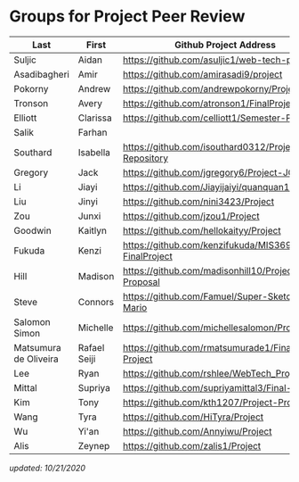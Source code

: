 # Groups for Project Peer Review
| Last                  | First        | Github Project Address                              | Group |
| --------------------- | ------------ | --------------------------------------------------- | ----- |
| Suljic                | Aidan        | https://github.com/asuljic1/web-tech-project        | 4     |
| Asadibagheri          | Amir         | https://github.com/amirasadi9/project               | 3     |
| Pokorny               | Andrew       | https://github.com/andrewpokorny/Project            | 5     |
| Tronson               | Avery        | https://github.com/atronson1/FinalProject           | 1     |
| Elliott               | Clarissa     | https://github.com/celliott1/Semester-Project       | 4     |
| Salik                 | Farhan       |                                                     | 3     |
| Southard              | Isabella     | https://github.com/isouthard0312/Project-Repository | 3     |
| Gregory               | Jack         | https://github.com/jgregory6/Project-JG             | 1     |
| Li                    | Jiayi        | https://github.com/Jiayijaiyi/quanquan1122.com      | 2     |
| Liu                   | Jinyi        | https://github.com/nini3423/Project                 | 4     |
| Zou                   | Junxi        | https://github.com/jzou1/Project                    | 6     |
| Goodwin               | Kaitlyn      | https://github.com/hellokaityy/Project              | 4     |
| Fukuda                | Kenzi        | https://github.com/kenzifukuda/MIS3690-FinalProject | 5     |
| Hill                  | Madison      | https://github.com/madisonhill10/Project-Proposal   | 5     |
| Steve                 | Connors      | https://github.com/Famuel/Super-Sketchy-Mario       | 1     |
| Salomon Simon         | Michelle     | https://github.com/michellesalomon/Project          | 1     |
| Matsumura de Oliveira | Rafael Seiji | https://github.com/rmatsumurade1/Final-Project      | 2     |
| Lee                   | Ryan         | https://github.com/rshlee/WebTech_Project           | 5     |
| Mittal                | Supriya      | https://github.com/supriyamittal3/Final-Project     | 2     |
| Kim                   | Tony         | https://github.com/kth1207/Project-Proposal         | 6     |
| Wang                  | Tyra         | https://github.com/HiTyra/Project                   | 6     |
| Wu                    | Yi'an        | https://github.com/Annyiwu/Project                  | 3     |
| Alis                  | Zeynep       | https://github.com/zalis1/Project                   | 2     |

*updated: 10/21/2020*